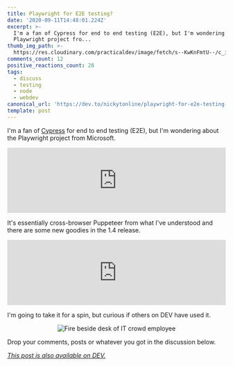 ```yaml
---
title: Playwright for E2E testing?
date: '2020-09-11T14:48:01.224Z'
excerpt: >-
  I'm a fan of Cypress for end to end testing (E2E), but I'm wondering about the
  Playwright project fro...
thumb_img_path: >-
  https://res.cloudinary.com/practicaldev/image/fetch/s--KwKnFmtU--/c_imagga_scale,f_auto,fl_progressive,h_420,q_auto,w_1000/https://dev-to-uploads.s3.amazonaws.com/i/upua4hqgzr1jj24wkqxd.png
comments_count: 12
positive_reactions_count: 28
tags:
  - discuss
  - testing
  - node
  - webdev
canonical_url: 'https://dev.to/nickytonline/playwright-for-e2e-testing-2d08'
template: post
---
```

I'm a fan of [Cypress](https://cypress.io) for end to end testing (E2E), but I'm wondering about the Playwright project from Microsoft.


<iframe class="liquidTag" src="https://dev.to/embed/github?args=https%3A%2F%2Fgithub.com%2Fmicrosoft%2Fplaywright%2F" style="border: 0; width: 100%;"></iframe>


It's essentially cross-browser Puppeteer from what I've understood and there are some new goodies in the 1.4 release.


<iframe class="liquidTag" src="https://dev.to/embed/twitter?args=1304428408806539265" style="border: 0; width: 100%;"></iframe>


I'm going to take it for a spin, but curious if others on DEV have used it.

<center>

![Fire beside desk of IT crowd employee](https://media.giphy.com/media/dbtDDSvWErdf2/giphy.gif)

</center>

Drop your comments, posts or whatever you got in the discussion below.

*[This post is also available on DEV.](https://dev.to/nickytonline/playwright-for-e2e-testing-2d08)*


<script>
const parent = document.getElementsByTagName('head')[0];
const script = document.createElement('script');
script.type = 'text/javascript';
script.src = 'https://cdnjs.cloudflare.com/ajax/libs/iframe-resizer/4.1.1/iframeResizer.min.js';
script.charset = 'utf-8';
script.onload = function() {
    window.iFrameResize({}, '.liquidTag');
};
parent.appendChild(script);
</script>    
